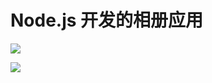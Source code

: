 # Node.js 开发的相册应用

![](http://7xvjap.com1.z0.glb.clouddn.com/18-8-3/36490749.jpg)

![](http://7xvjap.com1.z0.glb.clouddn.com/18-8-3/44842576.jpg)
